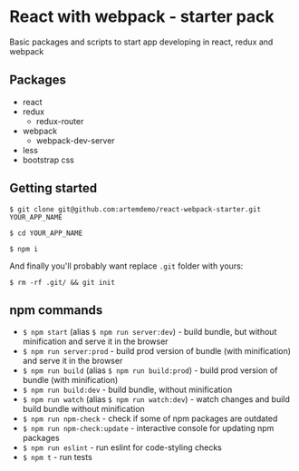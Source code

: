 # React with webpack - starter pack

Basic packages and scripts to start app developing in react, redux and webpack

## Packages
* react
* redux
    - redux-router
* webpack
    - webpack-dev-server
* less
* bootstrap css

## Getting started

```
$ git clone git@github.com:artemdemo/react-webpack-starter.git YOUR_APP_NAME
```

```
$ cd YOUR_APP_NAME
```

```
$ npm i
```

And finally you'll probably want replace `.git` folder with yours:

```
$ rm -rf .git/ && git init
```

## npm commands

* `$ npm start` (alias `$ npm run server:dev`) - build bundle, but without minification and serve it in the browser
* `$ npm run server:prod` - build prod version of bundle (with minification) and serve it in the browser
* `$ npm run build` (alias `$ npm run build:prod`) - build prod version of bundle (with minification)
* `$ npm run build:dev` - build bundle, without minification
* `$ npm run watch` (alias `$ npm run watch:dev`) - watch changes and build build bundle without minification
* `$ npm run npm-check` - check if some of npm packages are outdated
* `$ npm run npm-check:update` - interactive console for updating npm packages
* `$ npm run eslint` - run eslint for code-styling checks
* `$ npm t` - run tests

